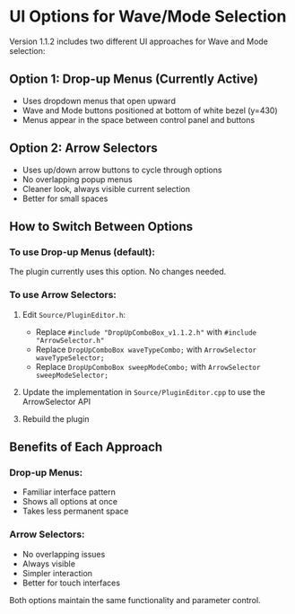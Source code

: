 # UI Options for Wave/Mode Selection

Version 1.1.2 includes two different UI approaches for Wave and Mode selection:

## Option 1: Drop-up Menus (Currently Active)
- Uses dropdown menus that open upward
- Wave and Mode buttons positioned at bottom of white bezel (y=430)
- Menus appear in the space between control panel and buttons

## Option 2: Arrow Selectors
- Uses up/down arrow buttons to cycle through options
- No overlapping popup menus
- Cleaner look, always visible current selection
- Better for small spaces

## How to Switch Between Options

### To use Drop-up Menus (default):
The plugin currently uses this option. No changes needed.

### To use Arrow Selectors:
1. Edit `Source/PluginEditor.h`:
   - Replace `#include "DropUpComboBox_v1.1.2.h"` with `#include "ArrowSelector.h"`
   - Replace `DropUpComboBox waveTypeCombo;` with `ArrowSelector waveTypeSelector;`
   - Replace `DropUpComboBox sweepModeCombo;` with `ArrowSelector sweepModeSelector;`

2. Update the implementation in `Source/PluginEditor.cpp` to use the ArrowSelector API

3. Rebuild the plugin

## Benefits of Each Approach

### Drop-up Menus:
- Familiar interface pattern
- Shows all options at once
- Takes less permanent space

### Arrow Selectors:
- No overlapping issues
- Always visible
- Simpler interaction
- Better for touch interfaces

Both options maintain the same functionality and parameter control.